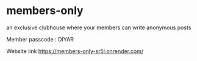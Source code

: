 # members-only
an exclusive clubhouse where your members can write anonymous posts

Member passcode : DIYAR

Website link
https://members-only-sr5l.onrender.com/


